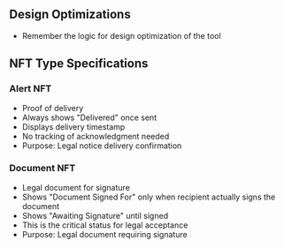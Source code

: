 ## Design Optimizations
- Remember the logic for design optimization of the tool

## NFT Type Specifications
### Alert NFT
- Proof of delivery
- Always shows "Delivered" once sent
- Displays delivery timestamp
- No tracking of acknowledgment needed
- Purpose: Legal notice delivery confirmation

### Document NFT
- Legal document for signature
- Shows "Document Signed For" only when recipient actually signs the document
- Shows "Awaiting Signature" until signed
- This is the critical status for legal acceptance
- Purpose: Legal document requiring signature